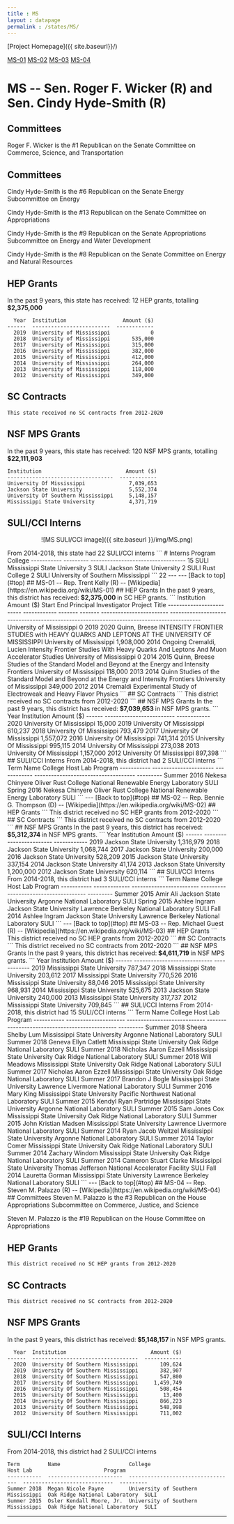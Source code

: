 ```yaml
---
title : MS
layout : datapage
permalink : /states/MS/
---
```

<a name="top"></a>
[Project Homepage]({{ site.baseurl}}/)


[MS-01](#MS-01)  [MS-02](#MS-02)  [MS-03](#MS-03)  [MS-04](#MS-04)  

# MS -- Sen. Roger F. Wicker (R) and  Sen. Cindy Hyde-Smith (R)
## Committees
Roger F. Wicker is the #1 Republican on the Senate Committee on Commerce, Science, and Transportation 

## Committees
Cindy Hyde-Smith is the #6 Republican on the Senate Energy Subcommittee on Energy 

Cindy Hyde-Smith is the #13 Republican on the Senate Committee on Appropriations 

Cindy Hyde-Smith is the #9 Republican on the Senate Appropriations Subcommittee on Energy and Water Development 

Cindy Hyde-Smith is the #8 Republican on the Senate Committee on Energy and Natural Resources 

## HEP Grants
In the past 9 years, this state has received:
12 HEP grants, totalling <b> $2,375,000</b>
```
  Year  Institution                  Amount ($)
------  -------------------------  ------------
  2019  University of Mississippi             0
  2018  University of Mississippi       535,000
  2017  University of Mississippi       315,000
  2016  University of Mississippi       382,000
  2015  University of Mississippi       412,000
  2014  University of Mississippi       264,000
  2013  University of Mississippi       118,000
  2012  University of Mississippi       349,000
```
## SC Contracts
```
This state received no SC contracts from 2012-2020
```
## NSF MPS Grants
In the past 9 years, this state has received:
120 NSF MPS grants, totalling <b> $22,111,903</b>
```
Institution                           Amount ($)
----------------------------------  ------------
University Of Mississippi              7,039,653
Jackson State University               5,552,374
University Of Southern Mississippi     5,148,157
Mississippi State University           4,371,719
```
## SULI/CCI Interns
<p align="center">
![MS SULI/CCI image]({{ site.baseurl }}/img/MS.png)
</p>
From 2014-2018, this state had 22 SULI/CCI interns
```
  # Interns  Program    College
-----------  ---------  ----------------------------------
         15  SULI       Mississippi State University
          3  SULI       Jackson State University
          2  SULI       Rust College
          2  SULI       University of Southern Mississippi
```
22
---
---
<a name="MS-01"></a>
[Back to top](#top)
## MS-01 -- Rep. Trent Kelly (R) -- [Wikipedia](https://en.wikipedia.org/wiki/MS-01)
## HEP Grants
In the past 9 years, this district has received:<b> $2,375,000 </b>in SC HEP grants.
```
Institution                  Amount ($)    Start  End      Principal Investigator    Project Title
-------------------------  ------------  -------  -------  ------------------------  -----------------------------------------------------------------------------------------
University of Mississippi             0     2019  2020     Quinn, Breese             INTENSITY FRONTIER STUDIES with HEAVY QUARKS AND LEPTONS AT THE UNIVERSITY OF MISSISSIPPI
University of Mississippi     1,908,000     2014  Ongoing  Cremaldi, Lucien          Intensity Frontier Studies With Heavy Quarks And Leptons And Muon Accelerator Studies
University of Mississippi             0     2014  2015     Quinn, Breese             Studies of the Standard Model and Beyond at the Energy and Intensity Frontiers
University of Mississippi       118,000     2013  2014     Quinn                     Studies of the Standard Model and Beyond at the Energy and Intensity Frontiers
University of Mississippi       349,000     2012  2014     Cremaldi                  Experimental Study of Electroweak and Heavy Flavor Physics
```
## SC Contracts
```
This district received no SC contracts from 2012-2020
```
## NSF MPS Grants
In the past 9 years, this district has received:<b> $7,039,653 </b>in NSF MPS grants.
```
  Year  Institution                  Amount ($)
------  -------------------------  ------------
  2020  University Of Mississippi        15,000
  2019  University Of Mississippi       610,237
  2018  University Of Mississippi       793,479
  2017  University Of Mississippi     1,557,072
  2016  University Of Mississippi       741,314
  2015  University Of Mississippi       995,115
  2014  University Of Mississippi       273,038
  2013  University Of Mississippi     1,157,000
  2012  University Of Mississippi       897,398
```
## SULI/CCI Interns
From 2014-2018, this district had 2 SULI/CCI interns
```
Term         Name                    College       Host Lab                              Program
-----------  ----------------------  ------------  ------------------------------------  ---------
Summer 2016  Nekesa Chinyere Oliver  Rust College  National Renewable Energy Laboratory  SULI
Spring 2016  Nekesa Chinyere Oliver  Rust College  National Renewable Energy Laboratory  SULI
```
---
<a name="MS-02"></a>
[Back to top](#top)
## MS-02 -- Rep. Bennie G. Thompson (D) -- [Wikipedia](https://en.wikipedia.org/wiki/MS-02)
## HEP Grants
```
This district received no SC HEP grants from 2012-2020
```
## SC Contracts
```
This district received no SC contracts from 2012-2020
```
## NSF MPS Grants
In the past 9 years, this district has received:<b> $5,312,374 </b>in NSF MPS grants.
```
  Year  Institution                 Amount ($)
------  ------------------------  ------------
  2019  Jackson State University     1,316,979
  2018  Jackson State University     1,068,744
  2017  Jackson State University       200,000
  2016  Jackson State University       528,209
  2015  Jackson State University       337,154
  2014  Jackson State University        41,174
  2013  Jackson State University     1,200,000
  2012  Jackson State University       620,114
```
## SULI/CCI Interns
From 2014-2018, this district had 3 SULI/CCI interns
```
Term         Name           College                   Host Lab                               Program
-----------  -------------  ------------------------  -------------------------------------  ---------
Summer 2015  Amir Ali       Jackson State University  Argonne National Laboratory            SULI
Spring 2015  Ashlee Ingram  Jackson State University  Lawrence Berkeley National Laboratory  SULI
Fall 2014    Ashlee Ingram  Jackson State University  Lawrence Berkeley National Laboratory  SULI
```
---
<a name="MS-03"></a>
[Back to top](#top)
## MS-03 -- Rep. Michael Guest (R) -- [Wikipedia](https://en.wikipedia.org/wiki/MS-03)
## HEP Grants
```
This district received no SC HEP grants from 2012-2020
```
## SC Contracts
```
This district received no SC contracts from 2012-2020
```
## NSF MPS Grants
In the past 9 years, this district has received:<b> $4,611,719 </b>in NSF MPS grants.
```
  Year  Institution                     Amount ($)
------  ----------------------------  ------------
  2019  Mississippi State University       787,347
  2018  Mississippi State University       203,612
  2017  Mississippi State University       770,526
  2016  Mississippi State University        88,046
  2015  Mississippi State University       968,931
  2014  Mississippi State University       525,675
  2013  Jackson State University           240,000
  2013  Mississippi State University       317,737
  2012  Mississippi State University       709,845
```
## SULI/CCI Interns
From 2014-2018, this district had 15 SULI/CCI interns
```
Term         Name                   College                       Host Lab                                        Program
-----------  ---------------------  ----------------------------  ----------------------------------------------  ---------
Summer 2018  Sheera Shelby Lum      Mississippi State University  Argonne National Laboratory                     SULI
Summer 2018  Geneva Ellyn Catlett   Mississippi State University  Oak Ridge National Laboratory                   SULI
Summer 2018  Nicholas Aaron Ezzell  Mississippi State University  Oak Ridge National Laboratory                   SULI
Summer 2018  Will Meadows           Mississippi State University  Oak Ridge National Laboratory                   SULI
Summer 2017  Nicholas Aaron Ezzell  Mississippi State University  Oak Ridge National Laboratory                   SULI
Summer 2017  Brandon J Bogle        Mississippi State University  Lawrence Livermore National Laboratory          SULI
Summer 2016  Mary King              Mississippi State University  Pacific Northwest National Laboratory           SULI
Summer 2015  Kendyl Ryan Partridge  Mississippi State University  Argonne National Laboratory                     SULI
Summer 2015  Sam Jones Cox          Mississippi State University  Oak Ridge National Laboratory                   SULI
Summer 2015  John Kristian Madsen   Mississippi State University  Lawrence Livermore National Laboratory          SULI
Summer 2014  Ryan Jacob Weitzel     Mississippi State University  Argonne National Laboratory                     SULI
Summer 2014  Taylor Comer           Mississippi State University  Oak Ridge National Laboratory                   SULI
Summer 2014  Zachary Windom         Mississippi State University  Oak Ridge National Laboratory                   SULI
Summer 2014  Cameron Stuart Clarke  Mississippi State University  Thomas Jefferson National Accelerator Facility  SULI
Fall 2014    Lauretta Gorman        Mississippi State University  Lawrence Berkeley National Laboratory           SULI
```
---
<a name="MS-04"></a>
[Back to top](#top)
## MS-04 -- Rep. Steven M. Palazzo (R) -- [Wikipedia](https://en.wikipedia.org/wiki/MS-04)
## Committees
Steven M. Palazzo is the #3 Republican on the House Appropriations Subcommittee on Commerce, Justice, and Science 

Steven M. Palazzo is the #19 Republican on the House Committee on Appropriations 

## HEP Grants
```
This district received no SC HEP grants from 2012-2020
```
## SC Contracts
```
This district received no SC contracts from 2012-2020
```
## NSF MPS Grants
In the past 9 years, this district has received:<b> $5,148,157 </b>in NSF MPS grants.
```
  Year  Institution                           Amount ($)
------  ----------------------------------  ------------
  2020  University Of Southern Mississippi       109,624
  2019  University Of Southern Mississippi       382,907
  2018  University Of Southern Mississippi       547,800
  2017  University Of Southern Mississippi     1,459,749
  2016  University Of Southern Mississippi       508,454
  2015  University Of Southern Mississippi        13,400
  2014  University Of Southern Mississippi       866,223
  2013  University Of Southern Mississippi       548,998
  2012  University Of Southern Mississippi       711,002
```
## SULI/CCI Interns
From 2014-2018, this district had 2 SULI/CCI interns
```
Term         Name                      College                             Host Lab                       Program
-----------  ------------------------  ----------------------------------  -----------------------------  ---------
Summer 2018  Megan Nicole Payne        University of Southern Mississippi  Oak Ridge National Laboratory  SULI
Summer 2015  Osler Kendall Moore, Jr.  University of Southern Mississippi  Oak Ridge National Laboratory  SULI
```
---
